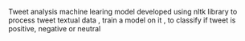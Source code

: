 Tweet analysis machine learing model developed using  nltk library to process tweet textual data , train a model on it , to classify if tweet is positive, negative or neutral
